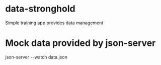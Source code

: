 # data-stronghold
Simple training app provides data management

# Mock data provided by json-server

json-server --watch data.json

